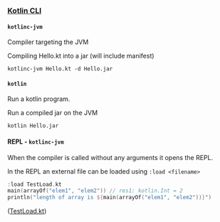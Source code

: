 ### [Kotlin CLI](https://kotlinlang.org/docs/command-line.html)

#### `kotlinc-jvm`

Compiler targeting the JVM

Compiling Hello.kt into a jar (will include manifest)

`kotlinc-jvm Hello.kt -d Hello.jar`

#### `kotlin`

Run a kotlin program.

Run a compiled jar on the JVM

`kotlin Hello.jar`

#### REPL - `kotlinc-jvm`

When the compiler is called without any arguments it opens the REPL.

In the REPL an external file can be loaded using `:load <filename>`
```kotlin
:load TestLoad.kt
main(arrayOf("elem1", "elem2")) // res1: kotlin.Int = 2
println("length of array is ${main(arrayOf("elem1", "elem2"))}")
```
([TestLoad.kt](./TestLoad.kt))
